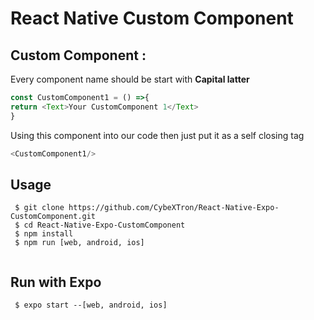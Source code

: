 # React Native Custom Component

## Custom Component : 
<p>Every component name should be start with <b>Capital latter</b></p>

```js
const CustomComponent1 = () =>{
return <Text>Your CustomComponent 1</Text>
} 
```
<p>Using this component into our code then just put it as a self closing tag</p>

```js
<CustomComponent1/>
```
## Usage
```
 $ git clone https://github.com/CybeXTron/React-Native-Expo-CustomComponent.git
 $ cd React-Native-Expo-CustomComponent
 $ npm install 
 $ npm run [web, android, ios]
 
```
## Run with Expo 
```
 $ expo start --[web, android, ios]

```